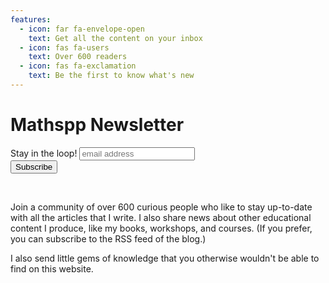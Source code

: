 ```yaml
---
features:
  - icon: far fa-envelope-open
    text: Get all the content on your inbox
  - icon: fas fa-users
    text: Over 600 readers
  - icon: fas fa-exclamation
    text: Be the first to know what's new
---
```


# Mathspp Newsletter

<div id="mc_embed_signup">
<form action="https://mathspp.us18.list-manage.com/subscribe/post?u=3452fe1e5ab6016adba929cce&amp;id=e55ac21342" method="post" id="mc-embedded-subscribe-form" name="mc-embedded-subscribe-form" class="validate" target="_blank">
    <div id="mc_embed_signup_scroll">
      <label for="mce-EMAIL">Stay in the loop!</label>
      <input type="email" value="" name="EMAIL" class="email" id="mce-EMAIL" placeholder="email address" required>
      <ul style="display:none;" aria-hidden="true"> <!--By default, new subscribers care about everything. -->
        <li><input type="checkbox" value="1" name="group[6034][1]" id="mce-group[6034]-6034-0" checked></li>
        <li><input type="checkbox" value="4" name="group[6034][4]" id="mce-group[6034]-6034-2" checked></li>
        <li><input type="checkbox" value="8" name="group[6034][8]" id="mce-group[6034]-6034-3" checked></li>
      </ul>
      <!-- real people should not fill this in and expect good things - do not remove this or risk form bot signups-->
      <div style="position: absolute; left: -5000px;" aria-hidden="true"><input type="text" name="b_3452fe1e5ab6016adba929cce_e55ac21342" tabindex="-1" value=""></div>
    <div class="clear"><input type="submit" value="Subscribe" name="subscribe" id="mc-embedded-subscribe" class="button"></div>
    </div>
</form>
</div>
<br />

Join a community of over 600 curious people who like to stay up-to-date
with all the articles that I write.
I also share news about other educational content I produce,
like my books, workshops, and courses.
(If you prefer, you can subscribe to the RSS feed of the blog.)

I also send little gems of knowledge that you otherwise wouldn't be able to find on this website.
